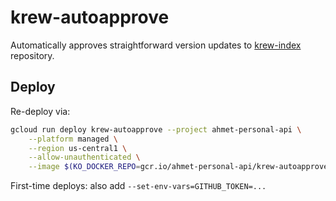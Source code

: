 # krew-autoapprove

Automatically approves straightforward version updates to [krew-index]
repository.

[krew-index]: https://github.com/kubernetes-sigs/krew-index

## Deploy

Re-deploy via:

```sh
gcloud run deploy krew-autoapprove --project ahmet-personal-api \
    --platform managed \
    --region us-central1 \
    --allow-unauthenticated \
    --image $(KO_DOCKER_REPO=gcr.io/ahmet-personal-api/krew-autoapprove/webhook ko publish ./webhook)
```

First-time deploys: also add `--set-env-vars=GITHUB_TOKEN=...`
